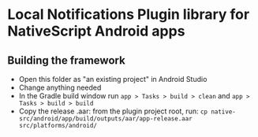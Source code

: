 # Local Notifications Plugin library for NativeScript Android apps

## Building the framework
- Open this folder as "an existing project" in Android Studio
- Change anything needed
- In the Gradle build window run `app > Tasks > build > clean` and `app > Tasks > build > build`
- Copy the release .aar: from the plugin project root, run: `cp native-src/android/app/build/outputs/aar/app-release.aar src/platforms/android/` 

